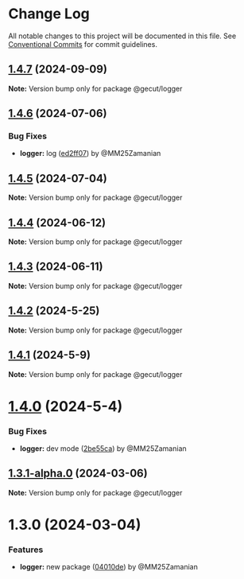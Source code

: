 # Change Log

All notable changes to this project will be documented in this file.
See [Conventional Commits](https://conventionalcommits.org) for commit guidelines.

## [1.4.7](https://github.com/gecut/hybrid-core/compare/@gecut/logger@1.4.6...@gecut/logger@1.4.7) (2024-09-09)

**Note:** Version bump only for package @gecut/logger

## [1.4.6](https://github.com/gecut/hybrid-core/compare/@gecut/logger@1.4.5...@gecut/logger@1.4.6) (2024-07-06)

### Bug Fixes

- **logger:** log ([ed2ff07](https://github.com/gecut/hybrid-core/commit/ed2ff07649d2cb0d1665a541ec38eefa91537837)) by @MM25Zamanian

## [1.4.5](https://github.com/gecut/hybrid-core/compare/@gecut/logger@1.4.4...@gecut/logger@1.4.5) (2024-07-04)

**Note:** Version bump only for package @gecut/logger

## [1.4.4](https://github.com/gecut/hybrid-core/compare/@gecut/logger@1.4.3...@gecut/logger@1.4.4) (2024-06-12)

**Note:** Version bump only for package @gecut/logger

## [1.4.3](https://github.com/gecut/hybrid-core/compare/@gecut/logger@1.4.2...@gecut/logger@1.4.3) (2024-06-11)

**Note:** Version bump only for package @gecut/logger

## [1.4.2](https://github.com/gecut/hybrid-core/compare/@gecut/logger@1.4.1...@gecut/logger@1.4.2) (2024-5-25)

**Note:** Version bump only for package @gecut/logger

## [1.4.1](https://github.com/gecut/hybrid-core/compare/@gecut/logger@1.4.0...@gecut/logger@1.4.1) (2024-5-9)

**Note:** Version bump only for package @gecut/logger

# [1.4.0](https://github.com/gecut/hybrid-core/compare/@gecut/logger@1.3.1-alpha.0...@gecut/logger@1.4.0) (2024-5-4)

### Bug Fixes

- **logger:** dev mode ([2be55ca](https://github.com/gecut/hybrid-core/commit/2be55ca11d35009eb7a1c7e4cd11bc64428639a2)) by @MM25Zamanian

## [1.3.1-alpha.0](https://github.com/gecut/hybrid-core/compare/@gecut/logger@1.3.0...@gecut/logger@1.3.1-alpha.0) (2024-03-06)

**Note:** Version bump only for package @gecut/logger

# 1.3.0 (2024-03-04)

### Features

- **logger:** new package ([04010de](https://github.com/gecut/hybrid-core/commit/04010de36f5e144d10d3f08b7c43a385c283087d)) by @MM25Zamanian
